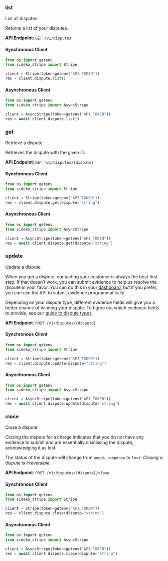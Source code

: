 
### list <a name="list"></a>
List all disputes

<p>Returns a list of your disputes.</p>

**API Endpoint**: `GET /v1/disputes`

#### Synchronous Client

```python
from os import getenv
from sideko_stripe import Stripe

client = Stripe(token=getenv("API_TOKEN"))
res = client.dispute.list()
```

#### Asynchronous Client

```python
from os import getenv
from sideko_stripe import AsyncStripe

client = AsyncStripe(token=getenv("API_TOKEN"))
res = await client.dispute.list()
```

### get <a name="get"></a>
Retrieve a dispute

<p>Retrieves the dispute with the given ID.</p>

**API Endpoint**: `GET /v1/disputes/{dispute}`

#### Synchronous Client

```python
from os import getenv
from sideko_stripe import Stripe

client = Stripe(token=getenv("API_TOKEN"))
res = client.dispute.get(dispute="string")
```

#### Asynchronous Client

```python
from os import getenv
from sideko_stripe import AsyncStripe

client = AsyncStripe(token=getenv("API_TOKEN"))
res = await client.dispute.get(dispute="string")
```

### update <a name="update"></a>
Update a dispute

<p>When you get a dispute, contacting your customer is always the best first step. If that doesn’t work, you can submit evidence to help us resolve the dispute in your favor. You can do this in your <a href="https://dashboard.stripe.com/disputes">dashboard</a>, but if you prefer, you can use the API to submit evidence programmatically.</p>

<p>Depending on your dispute type, different evidence fields will give you a better chance of winning your dispute. To figure out which evidence fields to provide, see our <a href="/docs/disputes/categories">guide to dispute types</a>.</p>

**API Endpoint**: `POST /v1/disputes/{dispute}`

#### Synchronous Client

```python
from os import getenv
from sideko_stripe import Stripe

client = Stripe(token=getenv("API_TOKEN"))
res = client.dispute.update(dispute="string")
```

#### Asynchronous Client

```python
from os import getenv
from sideko_stripe import AsyncStripe

client = AsyncStripe(token=getenv("API_TOKEN"))
res = await client.dispute.update(dispute="string")
```

### close <a name="close"></a>
Close a dispute

<p>Closing the dispute for a charge indicates that you do not have any evidence to submit and are essentially dismissing the dispute, acknowledging it as lost.</p>

<p>The status of the dispute will change from <code>needs_response</code> to <code>lost</code>. <em>Closing a dispute is irreversible</em>.</p>

**API Endpoint**: `POST /v1/disputes/{dispute}/close`

#### Synchronous Client

```python
from os import getenv
from sideko_stripe import Stripe

client = Stripe(token=getenv("API_TOKEN"))
res = client.dispute.close(dispute="string")
```

#### Asynchronous Client

```python
from os import getenv
from sideko_stripe import AsyncStripe

client = AsyncStripe(token=getenv("API_TOKEN"))
res = await client.dispute.close(dispute="string")
```
